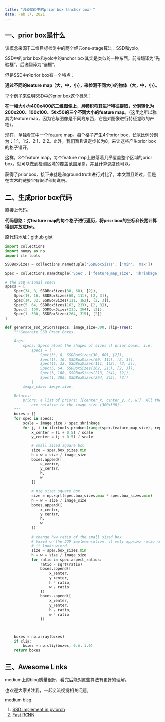 ```yaml
---
title: "浅谈SSD中的prior box（anchor box）"
date: Feb 17, 2021
---
```


## 一、prior box是什么
该概念来源于二维目标检测中的两个经典one-stage算法：SSD和yolo。

SSD中的prior box和yolo中的anchor box其实是类似的一种东西。前者翻译为“先验框”，后者翻译为“锚框”。

但是SSD中的prior box有一个特点：

**通过不同的feature map（大，中，小），来检测不同大小的物体（大，中，小）。**


举个例子来说明SSD中的prior box这个概念：

**在一幅大小为400x400的二维图像上，用卷积将其进行特征提取，分别转化为200x200、100x100、50x50的三个不同大小的feature map。**（这里之所以称其为feature map，因为它与图像是不同的东西，它是对图像进行特征提取的产物）。

现在，单独看其中一个feature map。每个格子产生4个prior box，长宽比例分别为：1:1，1:2，2:1，2:2。此外，我们暂且设定步长为8，来让这些产生prior box的格子错开。

这样，3个feature map，每个feature map上散落着几乎覆盖整个区域的prior box，就可以做到检测区域的覆盖范围足够，并且计算速度还可以。

获得了prior box，接下来就是和ground truth进行对比了，本文暂且略过，但是在文末的链接里有很详细的说明。

## 二、生成prior box代码
直接上代码。

**代码思路：对feature map的每个格子进行遍历，将prior box的坐标和长宽计算得到并放进list。**

原代码地址：[github gist](https://gist.github.com/qfgaohao/fde0e68ec5d2a893265977fc46042f67)

```python
import collections
import numpy as np
import itertools

SSDBoxSizes = collections.namedtuple('SSDBoxSizes', ['min', 'max'])

Spec = collections.namedtuple('Spec', ['feature_map_size', 'shrinkage', 'box_sizes', 'aspect_ratios'])

# the SSD orignal specs
specs = [
    Spec(38, 8, SSDBoxSizes(30, 60), [2]),
    Spec(19, 16, SSDBoxSizes(60, 111), [2, 3]),
    Spec(10, 32, SSDBoxSizes(111, 162), [2, 3]),
    Spec(5, 64, SSDBoxSizes(162, 213), [2, 3]),
    Spec(3, 100, SSDBoxSizes(213, 264), [2]),
    Spec(1, 300, SSDBoxSizes(264, 315), [2])
]

def generate_ssd_priors(specs, image_size=300, clip=True):
    """Generate SSD Prior Boxes.
    
    Args:
        specs: Specs about the shapes of sizes of prior boxes. i.e.
            specs = [
                Spec(38, 8, SSDBoxSizes(30, 60), [2]),
                Spec(19, 16, SSDBoxSizes(60, 111), [2, 3]),
                Spec(10, 32, SSDBoxSizes(111, 162), [2, 3]),
                Spec(5, 64, SSDBoxSizes(162, 213), [2, 3]),
                Spec(3, 100, SSDBoxSizes(213, 264), [2]),
                Spec(1, 300, SSDBoxSizes(264, 315), [2])
            ]
        image_size: image size.
    
    Returns:
        priors: a list of priors: [[center_x, center_y, h, w]]. All the values
            are relative to the image size (300x300).
    """
    boxes = []
    for spec in specs:
        scale = image_size / spec.shrinkage
        for j, i in itertools.product(range(spec.feature_map_size), repeat=2):
            x_center = (i + 0.5) / scale
            y_center = (j + 0.5) / scale

            # small sized square box
            size = spec.box_sizes.min
            h = w = size / image_size
            boxes.append([
                x_center,
                y_center,
                h,
                w
            ])
            
            # big sized square box
            size = np.sqrt(spec.box_sizes.max * spec.box_sizes.min)
            h = w = size / image_size
            boxes.append([
                x_center,
                y_center,
                h,
                w
            ])           
            
            # change h/w ratio of the small sized box
            # based on the SSD implementation, it only applies ratio to the smallest size.
            # it looks wierd.
            size = spec.box_sizes.min
            h = w = size / image_size
            for ratio in spec.aspect_ratios:
                ratio = sqrt(ratio)                  
                boxes.append([
                    x_center,
                    y_center,
                    h * ratio,
                    w / ratio
                ])
                boxes.append([
                    x_center,
                    y_center,
                    h / ratio,
                    w * ratio
                ])
            


    boxes = np.array(boxes)
    if clip:
        boxes = np.clip(boxes, 0.0, 1.0)
    return boxes

```


## 三、Awesome Links
medium上的blog质量很好，看完后能对这些算法有更好的理解。

也欢迎大家关注我，一起交流视觉相关问题。

medium blog:
1. [SSD implement in pytorch](https://medium.com/@smallfishbigsea/understand-ssd-and-implement-your-own-caa3232cd6ad)
2. [Fast RCNN](https://medium.com/@smallfishbigsea/faster-r-cnn-explained-864d4fb7e3f8)

